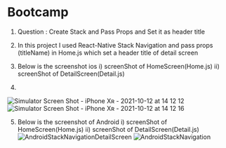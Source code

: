 # Bootcamp
1.  Question : Create Stack and Pass Props and Set it as header title

2. In this project I used React-Native Stack Navigation and pass props (titleName) in Home.js which set a header title of detail screen
3. Below is the screenshot ios i) screenShot of HomeScreen(Home.js) ii) screenShot of DetailScreen(Detail.js)
4. 
![Simulator Screen Shot - iPhone Xʀ - 2021-10-12 at 14 12 12](https://user-images.githubusercontent.com/91865197/136977021-b9c7ca66-73ef-4963-ad3a-d177198ddfcc.png)
![Simulator Screen Shot - iPhone Xʀ - 2021-10-12 at 14 12 16](https://user-images.githubusercontent.com/91865197/136977056-d1b471bc-dbd1-4ad2-802e-71c257833725.png)

5. Below is the screenshot of Android i) screenShot of HomeScreen(Home.js) ii) screenShot of DetailScreen(Detail.js)
 ![AndroidStackNavigationDetailScreen](https://user-images.githubusercontent.com/91865197/136977420-d7d86064-f9af-4541-b1b6-f289eb94b0e4.png)
![AndroidStackNavigation](https://user-images.githubusercontent.com/91865197/136977439-e4df759b-7500-41cd-a531-eb4b0aa27772.png)
